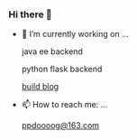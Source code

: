 ### Hi there 👋
- 🔭 I’m currently working on ...

  java ee backend
  
  python flask backend
  
  [build blog](https://ppdog0.github.io/index)
  
- 📫 How to reach me: ...

  ppdoooog@163.com
  


<!--
**ppdog0/ppdog0** is a ✨ _special_ ✨ repository because its `README.md` (this file) appears on your GitHub profile.

Here are some ideas to get you started:

- 🔭 I’m currently working on ...
- 🌱 I’m currently learning ...
- 👯 I’m looking to collaborate on ...
- 🤔 I’m looking for help with ...
- 💬 Ask me about ...
- 📫 How to reach me: ...
- 😄 Pronouns: ...
- ⚡ Fun fact: ...
-->
